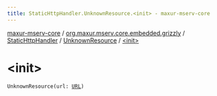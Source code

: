 ```yaml
---
title: StaticHttpHandler.UnknownResource.<init> - maxur-mserv-core
---
```


[maxur-mserv-core](../../../index.html) / [org.maxur.mserv.core.embedded.grizzly](../../index.html) / [StaticHttpHandler](../index.html) / [UnknownResource](index.html) / [&lt;init&gt;](.)

# &lt;init&gt;

`UnknownResource(url: `[`URL`](http://docs.oracle.com/javase/8/docs/api/java/net/URL.html)`)`